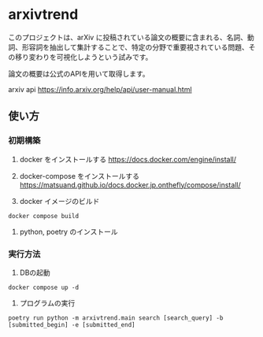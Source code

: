 # arxivtrend

このプロジェクトは、arXiv に投稿されている論文の概要に含まれる、名詞、動詞、形容詞を抽出して集計することで、特定の分野で重要視されている問題、その移り変わりを可視化しようという試みです。

論文の概要は公式のAPIを用いて取得します。

arxiv api https://info.arxiv.org/help/api/user-manual.html

## 使い方

### 初期構築

1. docker をインストールする https://docs.docker.com/engine/install/
1. docker-compose をインストールする https://matsuand.github.io/docs.docker.jp.onthefly/compose/install/

1. docker イメージのビルド
```
docker compose build
```

1. python, poetry のインストール


### 実行方法

1. DBの起動
```
docker compose up -d
```

1. プログラムの実行
```
poetry run python -m arxivtrend.main search [search_query] -b [submitted_begin] -e [submitted_end]
```

